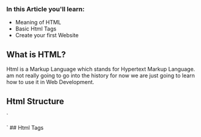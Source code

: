 ### In this Article you'll learn: 
* Meaning of HTML
* Basic Html Tags
* Create your first Website

## What is HTML?
Html is a Markup Language which stands for Hypertext Markup Language. am not really going to go into the history for now we are just going to learn how to use it in Web Development.

## Html Structure
<!-- 
`<!doctype html>`  
`<html>`  
`<head></head>`  
`<body></body>`  
`</html>`   -->


`<!doctype html>  
<html>  
<head></head>  
<body></body>  
</html>  `
## Html Tags